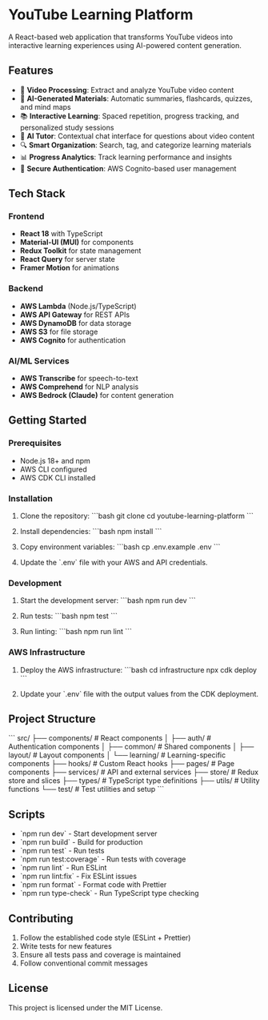 # YouTube Learning Platform

A React-based web application that transforms YouTube videos into interactive learning experiences using AI-powered content generation.

## Features

- 🎥 **Video Processing**: Extract and analyze YouTube video content
- 🤖 **AI-Generated Materials**: Automatic summaries, flashcards, quizzes, and mind maps
- 📚 **Interactive Learning**: Spaced repetition, progress tracking, and personalized study sessions
- 💬 **AI Tutor**: Contextual chat interface for questions about video content
- 🔍 **Smart Organization**: Search, tag, and categorize learning materials
- 📊 **Progress Analytics**: Track learning performance and insights
- 🔐 **Secure Authentication**: AWS Cognito-based user management

## Tech Stack

### Frontend
- **React 18** with TypeScript
- **Material-UI (MUI)** for components
- **Redux Toolkit** for state management
- **React Query** for server state
- **Framer Motion** for animations

### Backend
- **AWS Lambda** (Node.js/TypeScript)
- **AWS API Gateway** for REST APIs
- **AWS DynamoDB** for data storage
- **AWS S3** for file storage
- **AWS Cognito** for authentication

### AI/ML Services
- **AWS Transcribe** for speech-to-text
- **AWS Comprehend** for NLP analysis
- **AWS Bedrock (Claude)** for content generation

## Getting Started

### Prerequisites

- Node.js 18+ and npm
- AWS CLI configured
- AWS CDK CLI installed

### Installation

1. Clone the repository:
\`\`\`bash
git clone <repository-url>
cd youtube-learning-platform
\`\`\`

2. Install dependencies:
\`\`\`bash
npm install
\`\`\`

3. Copy environment variables:
\`\`\`bash
cp .env.example .env
\`\`\`

4. Update the \`.env\` file with your AWS and API credentials.

### Development

1. Start the development server:
\`\`\`bash
npm run dev
\`\`\`

2. Run tests:
\`\`\`bash
npm test
\`\`\`

3. Run linting:
\`\`\`bash
npm run lint
\`\`\`

### AWS Infrastructure

1. Deploy the AWS infrastructure:
\`\`\`bash
cd infrastructure
npx cdk deploy
\`\`\`

2. Update your \`.env\` file with the output values from the CDK deployment.

## Project Structure

\`\`\`
src/
├── components/          # React components
│   ├── auth/           # Authentication components
│   ├── common/         # Shared components
│   ├── layout/         # Layout components
│   └── learning/       # Learning-specific components
├── hooks/              # Custom React hooks
├── pages/              # Page components
├── services/           # API and external services
├── store/              # Redux store and slices
├── types/              # TypeScript type definitions
├── utils/              # Utility functions
└── test/               # Test utilities and setup
\`\`\`

## Scripts

- \`npm run dev\` - Start development server
- \`npm run build\` - Build for production
- \`npm run test\` - Run tests
- \`npm run test:coverage\` - Run tests with coverage
- \`npm run lint\` - Run ESLint
- \`npm run lint:fix\` - Fix ESLint issues
- \`npm run format\` - Format code with Prettier
- \`npm run type-check\` - Run TypeScript type checking

## Contributing

1. Follow the established code style (ESLint + Prettier)
2. Write tests for new features
3. Ensure all tests pass and coverage is maintained
4. Follow conventional commit messages

## License

This project is licensed under the MIT License.